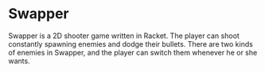 # Swapper

Swapper is a 2D shooter game written in Racket. The player can shoot constantly spawning enemies and dodge their bullets. There are two kinds of enemies in Swapper, and the player can switch them whenever he or she wants.
